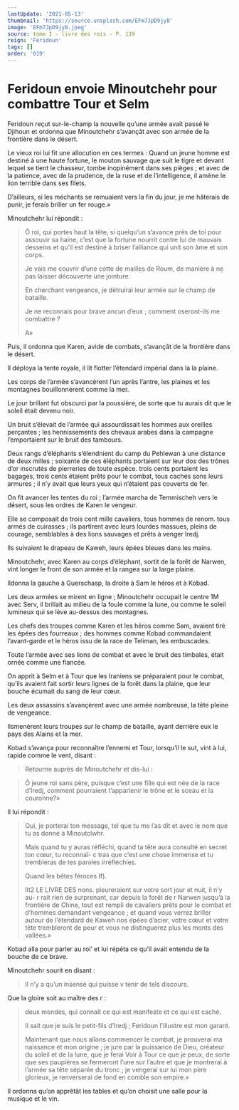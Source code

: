 ```yaml
---
lastUpdate: '2021-05-13'
thumbnail: 'https://source.unsplash.com/EFm7JpD9jy8'
image: 'EFm7JpD9jy8.jpeg'
source: tome I - livre des rois - P. 139
reign: 'Feridoun'
tags: []
order: '019'
---
```


# Feridoun envoie Minoutchehr pour combattre Tour et Selm

Feridoun reçut sur-le-champ la nouvelle qu’une armée avait passé le Djihoun et ordonna que Minoutchehr s’avançât avec son armée de la frontière dans le désert.

Le vieux roi lui fit une allocution en ces termes : Quand un jeune homme est destiné à une haute fortune, le mouton sauvage que suit le tigre et devant lequel se tient le chasseur, tombe inopinément dans ses pièges ; et avec de la patience, avec de la prudence, de la ruse et de l’intelligence, il amène le lion terrible dans ses filets.

D’ailleurs, si les méchants se remuaient vers la fin du jour, je me hâterais de punir, je ferais briller un fer rouge.»

Minoutchehr lui répondit :

> Ô roi, qui portes haut la tête, si quelqu’un s’avance près de toi pour assouvir sa haine, c’est que la fortune nourrit contre lui de mauvais desseins et qu’il est destiné à briser l’alliance qui unit son âme et son corps.
>
> Je vais me couvrir d’une cotte de mailles de Roum, de manière à ne pas laisser découverte une jointure.
>
> En cherchant vengeance, je détruirai leur armée sur le champ de bataille.
>
> Je ne reconnais pour brave ancun d’eux ; comment oseront-ils me combattre ?
>
> A»

Puis, il ordonna que Karen, avide de combats, s’avançât de la frontière dans le désert.

Il déploya la tente royale, il lit flotter l’étendard impérial dans la la plaine.

Les corps de l’armée s’avancèrent l’un après l’antre, les plaines et les montagnes bouillonnèrent comme la mer.

Le jour brillant fut obscurci par la poussière, de sorte que tu aurais dit que le soleil était devenu noir.

Un bruit s’élevait de l’armée qui assourdissait les hommes aux oreilles perçantes ; les hennissements des chevaux arabes dans la campagne l’emportaient sur le bruit des tambours.

Deux rangs d’éléphants s’élendnient du camp du Pehlewan à une distance de deux milles ; soixante de ces éléphants portaient sur leur dos des trônes d’or inscrutés de pierreries de toute espèce. trois cents portaient les bagages, trois cents étaient prêts pour le combat, tous cachés sons leurs armures ; il n’y avait que leurs yeux qui n’étaient pas couverts de fer.

On fit avancer les tentes du roi ; l’armée marcha de Temmischeh vers le désert, sous les ordres de Karen le vengeur.

Elle se composait de trois cent mille cavaliers, tous hommes de renom. tous armés de cuirasses ; ils partirent avec leurs lourdes massues, pleins de courage, semblables à des lions sauvages et prêts à venger Iredj.

Ils suivaient le drapeau de Kaweh, leurs épées bleues dans les mains.

Minoutchehr, avec Karen au corps d’éléphant, sortit de la forêt de Narwen, vint longer le front de son armée et la rangea sur la large plaine.

Ildonna la gauche à Guerschasp, la droite à Sam le héros et à Kobad.

Les deux armées se mirent en ligne ; Minoutchehr occupait le centre 1M avec Serv, il brillait au milieu de la foule comme la lune, ou comme le soleil lumineux qui se lève au-dessus des montagnes.

Les chefs des troupes comme Karen et les héros comme Sam, avaient tiré les épées des fourreaux ; des hommes comme Kobad commandaient l’avant-garde et le héros issu de la race de Teliman, les embuscades.

Toute l’armée avec ses lions de combat et avec le bruit des timbales, était ornée comme une fiancée.

On apprit à Selm et à Tour que les Iraniens se préparaient pour le combat, qu’ils avaient fait sortir leurs lignes de la forêt dans la plaine, que leur bouche écumait du sang de leur cœur.

Les deux assassins s’avançèrent avec une armée nombreuse, la tête pleine de vengeance.

Ilsmenèrent leurs troupes sur le champ de bataille, ayant derrière eux le pays des Alains et la mer.

Kobad s’avança pour reconnaître l’ennemi et Tour, lorsqu’il le sut, vint à lui, rapide comme le vent, disant :

> Retourne auprès de Minoutchehr et dis-lui :

> Ô jeune roi sans père, puisque c’est une fille qui est née de la race d’Iredj, comment pourraient t’apparlenir le trône et le sceau et la couronne?»

Il lui répondit :

> Oui, je porterai ton message, tel que tu me l’as dit et avec le nom que tu as donné à Minoutclwhr.
>
> Mais quand tu y auras réfléchi, quand ta tête aura consulté en secret ton cœur, tu reconnaî-
> c tras que c’est une chose immense et tu trembleras de tes paroles irréfléchies.
>
> Quand les bêtes féroces If).
>
> Ilt2 LE LIVRE DES nons. pleureraient sur votre sort jour et nuit, il n’y au-
> r rait rien de surprenant, car depuis la forêt de r Narwen jusqu’à la frontière de Chine, tout est rempli de cavaliers prêts pour le combat et d’hommes demandant vengeance ; et quand vous verrez briller autour de l’étendard de Kaweh nos épées d’acier, votre cœur et votre tête trembleront de peur et vous ne distinguerez plus les monts des vallées.»

Kobad alla pour parler au roi’ et lui répéta ce qu’il avait entendu de la bouche de ce brave.

Minoutchehr sourit en disant :

> Il n’y a qu’un insensé qui puisse v tenir de tels discours.

Que la gloire soit au maître des r :

> deux mondes, qui connaît ce qui est manifeste et ce qui est caché.
>
> Il sait que je suis le petit-fils d’Iredj ; Feridoun l’illustre est mon garant.
>
> Maintenant que nous allons commencer le combat, je prouverai ma naissance et mon origine ; je jure par la puissance de Dieu, créateur du soleil et de la lune, que je ferai Voir à Tour ce que je peux, de sorte que ses paupières se fermeront l’une sur l’autre et que je montrerai à l’armée sa tête séparée du tronc ; je vengerai sur lui mon père glorieux, je renverserai de fond en comble son empire.»

Il ordonna qu’on apprêtât les tables et qu’on choisit une salle pour la musique et le vin.
